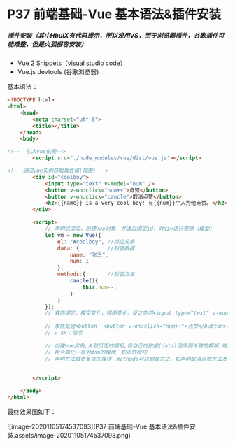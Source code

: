 # P37 前端基础-Vue 基本语法&插件安装

##### 插件安装（其中HbuiX有代码提示，所以没用VS，至于浏览器插件，谷歌插件可能难整，但是火狐很容安装）

- Vue 2 Snippets（visual studio code）
- Vue.js devtools (谷歌浏览器)

基本语法：

```html
<!DOCTYPE html>
<html>
	<head>
		<meta charset="utf-8">
		<title></title>
	</head>
	<body>

<!--  引入vue依赖-->
		<script src="./node_modules/vue/dist/vue.js"></script>

<!-- 通过vue实例获取属性值(视图) -->
		<div id="coolboy">
			<input type="text" v-model="num" />
			<button v-on:click="num++">点赞</button>
			<button v-on:click="cancle">取消点赞</button>
			<h2>{{name}} is a very cool boy! 有{{num}}个人为他点赞。</h2>
		</div>

		<script>
			// 声明式渲染，创建vue对象，并通过绑定id，对div进行管理（模型）
			let vm = new Vue({
				el: "#coolboy", //绑定元素
				data: {			//封装数据
					name: "张三",
					num: 1
				},
				methods:{		//封装方法
					cancle(){
						this.num--;
					}
				}
			});
			// 双向绑定，模型变化，视图变化。反之亦然<input type="text" v-model="num" />
			
			// 事件处理<button 	<button v-on:click="num++">点赞</button>点击按钮，num加一
			// v-xx：指令
			
			// 创建vue实例,关联页面的模板,将自己的数据(data)渲染到关联的模板,响应式的;
			// 指令简化一些对dom的操作，如点赞按钮
			// 声明方法做更复杂的操作，methods可以封装方法，如声明取消点赞方法及使用
			
			
		</script>

	</body>
</html>

```

最终效果图如下：

![image-20201105174537093](P37 前端基础-Vue 基本语法&插件安装.assets/image-20201105174537093.png)